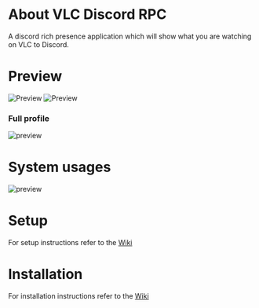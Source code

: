 # About VLC Discord RPC
A discord rich presence application which will show what you are watching on VLC to Discord. 

# Preview
![Preview](https://media.discordapp.net/attachments/832180255103385650/1258048583207223387/image.png?ex=6686a08b&is=66854f0b&hm=7ff3c625556b01b6e2d89f3c8322c1886a5734937902ab140160e049051e8327&=&format=webp&quality=lossless)
![Preview](https://media.discordapp.net/attachments/832180255103385650/1258048823964471387/image.png?ex=6686a0c5&is=66854f45&hm=5a92b376e4b87281d4458e9d2a70a3d9f9d886b94311a8c5f8e11e38c758c1a6&=&format=webp&quality=lossless)
### Full profile
![preview](https://media.discordapp.net/attachments/832180255103385650/1258048989664907314/image.png?ex=6686a0ec&is=66854f6c&hm=5fad0d77594ab29e0e4c910368a485bc4c354308921c660a3fa2bc97b20b42da&=&format=webp&quality=lossless&width=272&height=497)

# System usages
![preview](https://media.discordapp.net/attachments/832180255103385650/1258048718620590090/image.png?ex=6686a0ab&is=66854f2b&hm=f014537fb9962da383a3b89cefd9b37c4fd99211005b9acdf49d950d76af933d&=&format=webp&quality=lossless)

# Setup
For setup instructions refer to the [Wiki](https://github.com/xenoncolt/vlc-discord-rpc/wiki)

# Installation
For installation instructions refer to the [Wiki](https://github.com/xenoncolt/vlc-discord-rpc/wiki)